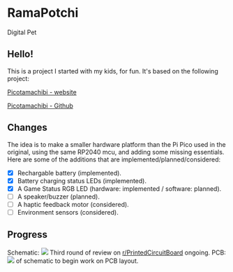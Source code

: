 # RamaPotchi
 Digital Pet

## Hello!
This is a project I started with my kids, for fun. It's based on the following project:
    
[Picotamachibi - website](https://www.kevsrobots.com/blog/picotamachibi.html)

[Picotamachibi - Github](https://github.com/kevinmcaleer/picotamachibi)

## Changes
The idea is to make a smaller hardware platform than the Pi Pico used in the original, using the same RP2040 mcu, and adding some missing essentials.
Here are some of the additions that are implemented/planned/considered:

- [x] Rechargable battery (implemented).
- [x] Battery charging status LEDs (implemented).
- [x] A Game Status RGB LED (hardware: implemented / software: planned).
- [ ] A speaker/buzzer (planned).
- [ ] A haptic feedback motor (considered).
- [ ] Environment sensors (considered).

## Progress
Schematic: ![](https://geps.dev/progress/80) Third round of review on [r/PrintedCircuitBoard](https://www.reddit.com/r/PrintedCircuitBoard/) ongoing.
PCB:       ![](https://geps.dev/progress/0) of schematic to begin work on PCB layout.

